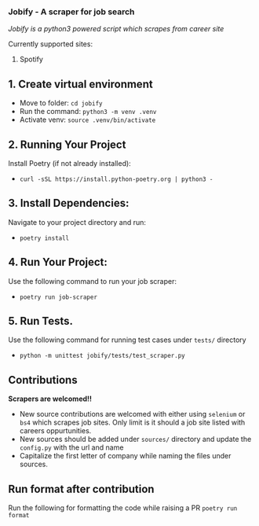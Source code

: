 ### Jobify - A scraper for job search

_Jobify is a python3 powered script which scrapes from career site_

Currently supported sites:
1. Spotify

## 1. Create virtual environment
 - Move to folder: `cd jobify`
 - Run the command: `python3 -m venv .venv`
 - Activate venv: `source .venv/bin/activate`

## 2. Running Your Project
Install Poetry (if not already installed):
 - `curl -sSL https://install.python-poetry.org | python3 -`

## 3. Install Dependencies:
Navigate to your project directory and run:
 - `poetry install`

## 4. Run Your Project:
Use the following command to run your job scraper:
 - `poetry run job-scraper`

## 5. Run Tests.
Use the following command for running test cases under `tests/` directory
 - `python -m unittest jobify/tests/test_scraper.py` 

## Contributions
**Scrapers are welcomed!!** 
 - New source contributions are welcomed with either using `selenium` or `bs4` which scrapes job sites. Only limit is it should a job site listed with careers oppurtunities. 
 - New sources should be added under `sources/` directory and update the `config.py` with the url and name
 - Capitalize the first letter of company while naming the files under sources.

## Run format after contribution
Run the following for formatting the code while raising a PR
`poetry run format`